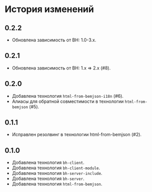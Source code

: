 История изменений
=================

0.2.2
-----
 * Обновлена зависимость от BH: 1.0-3.x.

0.2.1
-----
 * Обновлена зависимость от BH: 1.x => 2.x (#8).

0.2.0
-----
 * Добавлена технология `html-from-bemjson-i18n` (#6).
 * Алиасы для обратной совместимости в технологии `html-from-bemjson` (#5).

0.1.1
-----
 * Исправлен резолвинг в технологии html-from-bemjson (#2).

0.1.0
-----
 * Добавлена технология `bh-client`.
 * Добавлена технология `bh-client-module`.
 * Добавлена технология `bh-server-include`.
 * Добавлена технология `bh-server`.
 * Добавлена технология `html-from-bemjson`.
